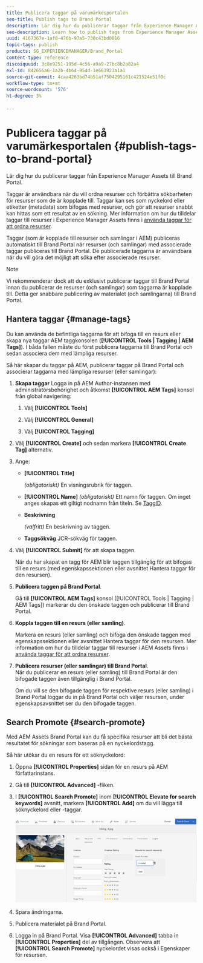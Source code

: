 ```yaml
---
title: Publicera taggar på varumärkesportalen
seo-title: Publish tags to Brand Portal
description: Lär dig hur du publicerar taggar från Experience Manager Assets till Brand Portal.
seo-description: Learn how to publish tags from Experience Manager Assets to Brand Portal.
uuid: 4167367e-1af8-476b-97a5-730c43bd0816
topic-tags: publish
products: SG_EXPERIENCEMANAGER/Brand_Portal
content-type: reference
discoiquuid: 3c8e9251-195d-4c56-a9a9-27bc8b2a82a4
exl-id: 842656a6-1a2b-4b64-954d-1e663923a1a1
source-git-commit: 4caa4263bd74b51af7504295161c421524e51f0c
workflow-type: tm+mt
source-wordcount: '576'
ht-degree: 3%

---
```


# Publicera taggar på varumärkesportalen {#publish-tags-to-brand-portal}

Lär dig hur du publicerar taggar från Experience Manager Assets till Brand Portal.

Taggar är användbara när du vill ordna resurser och förbättra sökbarheten för resurser som de är kopplade till. Taggar kan ses som nyckelord eller etiketter (metadata) som bifogas med resurser, och gör att resurser snabbt kan hittas som ett resultat av en sökning. Mer information om hur du tilldelar taggar till resurser i Experience Manager Assets finns i [använda taggar för att ordna resurser](https://experienceleague.adobe.com/docs/experience-manager-65/assets/managing/organize-assets.html).

Taggar (som är kopplade till resurser och samlingar i AEM) publiceras automatiskt till Brand Portal när resurser (och samlingar) med associerade taggar publiceras till Brand Portal. De publicerade taggarna är användbara när du vill göra det möjligt att söka efter associerade resurser.

>[!NOTE]
>
>Vi rekommenderar dock att du exklusivt publicerar taggar till Brand Portal innan du publicerar de resurser (och samlingar) som taggarna är kopplade till. Detta ger snabbare publicering av materialet (och samlingarna) till Brand Portal.

## Hantera taggar {#manage-tags}

Du kan använda de befintliga taggarna för att bifoga till en resurs eller skapa nya taggar AEM taggkonsolen (**[!UICONTROL Tools | Tagging | AEM Tags]**). I båda fallen måste du först publicera taggarna till Brand Portal och sedan associera dem med lämpliga resurser.

Så här skapar du taggar på AEM, publicerar taggar på Brand Portal och associerar taggarna med lämpliga resurser (eller samlingar):

1. **Skapa taggar**
Logga in på AEM Author-instansen med administratörsbehörighet och åtkomst **[!UICONTROL AEM Tags]** konsol från global navigering:

   1. Välj **[!UICONTROL Tools]**

   1. Välj **[!UICONTROL General]**

   1. Välj **[!UICONTROL Tagging]**

1. Välj **[!UICONTROL Create]** och sedan markera **[!UICONTROL Create Tag]** alternativ.
1. Ange:

   * **[!UICONTROL Title]**

      *(obligatoriskt)* En visningsrubrik för taggen.
   * **[!UICONTROL Name]**
      *(obligatoriskt)* Ett namn för taggen. Om inget anges skapas ett giltigt nodnamn från titeln. Se [TaggID](https://experienceleague.adobe.com/docs/experience-manager-65/developing/platform/tagging/framework.html).
   * **Beskrivning**

      *(valfritt)* En beskrivning av taggen.
   * **Taggsökväg**
JCR-sökväg för taggen.

1. Välj **[!UICONTROL Submit]** för att skapa taggen.

   När du har skapat en tagg för AEM blir taggen tillgänglig för att bifogas till en resurs (med egenskapssektionen eller avsnittet Hantera taggar för den resursen).

1. **Publicera taggen på Brand Portal**.

   Gå till **[!UICONTROL AEM Tags]** konsol ([!UICONTROL Tools | Tagging | AEM Tags]) markerar du den önskade taggen och publicerar till Brand Portal.

1. **Koppla taggen till en resurs (eller samling)**.

   Markera en resurs (eller samling) och bifoga den önskade taggen med egenskapssektionen eller avsnittet Hantera taggar för den resursen. Mer information om hur du tilldelar taggar till resurser i AEM Assets finns i [använda taggar för att ordna resurser](https://experienceleague.adobe.com/docs/experience-manager-65/assets/managing/organize-assets.html).

1. **Publicera resurser (eller samlingar) till Brand Portal**.\
   När du publicerar en resurs (eller samling) till Brand Portal är den bifogade taggen även tillgänglig i Brand Portal.

   Om du vill se den bifogade taggen för respektive resurs (eller samling) i Brand Portal loggar du in på Brand Portal och väljer resursen, under egenskapsavsnittet ser du den bifogade taggen.

## Search Promote {#search-promote}

Med AEM Assets Brand Portal kan du få specifika resurser att bli det bästa resultatet för sökningar som baseras på en nyckelordstagg.

Så här utökar du en resurs för ett söknyckelord:

1. Öppna **[!UICONTROL Properties]** sidan för en resurs på AEM författarinstans.
1. Gå till **[!UICONTROL Advanced]** -fliken.
1. I **[!UICONTROL Search Promote]** inom **[!UICONTROL Elevate for search keywords]** avsnitt, markera **[!UICONTROL Add]** om du vill lägga till söknyckelord eller -taggar.

   ![](assets/search-promote.png)

1. Spara ändringarna.
1. Publicera materialet på Brand Portal.
1. Logga in på Brand Portal. Visa **[!UICONTROL Advanced]** tabba in **[!UICONTROL Properties]** del av tillgången.
Observera att **[!UICONTROL Search Promote]** nyckelordet visas också i Egenskaper för resursen.
